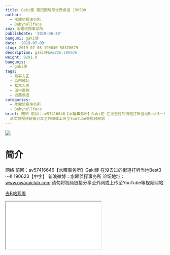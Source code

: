 ```yaml
---
title: Gaki使 第四回玩尽世界桌游 190630
author:
  - 水曜侦探事务所
  - Babyhellface
zmz: 水曜侦探事务所
publishdate: '2019-06-30'
bangumi: gaki使
date: '2019-07-09'
slug: 2019-07-08-190630-58370679
description: gaki使&#8226;190630
weight: 9291.0
bangumis:
  - gaki使
tags:
  - 月亭方正
  - 浜田雅功
  - 松本人志
  - 田中直树
  - 远藤章造
categories:
  - 水曜侦探事务所
  - Babyhellface
brief: 网络 前回：av57416646【水曜事务所】Gaki使 在没去过的街道打听当地Best3～!! 190623【中字】 新浪微博：水曜侦探事务所 论坛地址：www.owaraiclub.com
  请勿将视频链接分享至外网或上传至YouTube等视频网站
---
```

![](https://raw.githubusercontent.com/tcgriffith/owaraisite/master/static/tmpimg/9964c809849baeff04ce3443b9c3e1439ca1ca95.jpg.480.jpg)
# 简介  
网络
前回：av57416646【水曜事务所】Gaki使 在没去过的街道打听当地Best3～!! 190623【中字】
新浪微博：水曜侦探事务所 论坛地址：www.owaraiclub.com
请勿将视频链接分享至外网或上传至YouTube等视频网站  

[去B站观看](https://www.bilibili.com/video/av58370679/)
<div class ="resp-container"><iframe class="testiframe" src="//player.bilibili.com/player.html?aid=58370679"", scrolling="no", allowfullscreen="true" > </iframe></div> 
